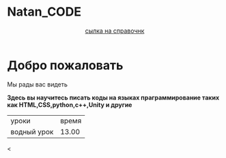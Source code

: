 # Natan_CODE
<html>
  <body style="background color:lightblue">
  <header>
    <a href="https://htmlbook.ru/html">сылка на справочнк</a>
  </header>
    <h1>Добро пожаловать</h1>
  <p>Мы рады вас видеть</p>
  <b>Здесь вы научитесь писать коды на языках праграммирование таких как HTML,CSS,python,c++,Unity и другие</b>
  <table>
      <tr>
        <td>уроки</td>
        <td>время</td>
      </tr>
      <tr>
        <td>водный урок</td>
        <td>13.00</td>
      </tr>
  </table>
  <
  
  </body>
</html>
